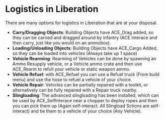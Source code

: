 # Logistics in Liberation
There are many options for logistics in Liberation that are at your disposal.

* **Carry/Dragging Objects**: Building Objects have ACE_Drag added, so they can be carried and dragged around by infantry (ACE Interace and then carry, just like you would on an ammobox).
* **Loading/Unloading Objects**: Building Objects have ACE_Cargo Added, so they can be loaded into vehicles (Always take up 1 space)
* **Vehicle Rearming**: Rearming of Vehicles can be done by spawning an Ammo Resupply vehicle, or a Vehicle ammo crate and then use ACE_Rearm to refull your vehicle or static weapon ammo.
* **Vehicle Refuel**: with ACE_Refuel you can use a Refuel truck (From build menu) and use the hose to refuel a vehicle of your choice.
* **Vehicle Repair**: Vehicles can be partially repaired with a toolkit, or alternatively can be fully repaired with a Repair truck nearby.
* **Slingloading**: The advanced slingloading has been installed, which can be used by ACE_SelfInterace near a chopper to deploy ropes and then you can pick them up (Again self-interact. All Slingload Sctions are self-interact) and tie them to a vehicle of your choice (Any Vehicle).
